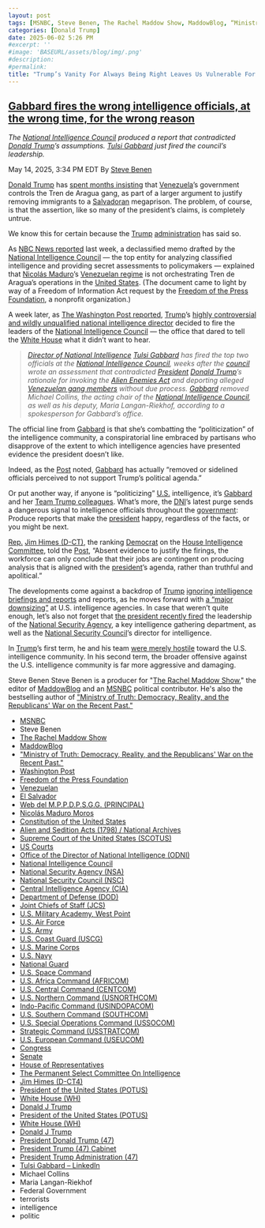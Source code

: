 ```yaml
---
layout: post
tags: [MSNBC, Steve Benen, The Rachel Maddow Show, MaddowBlog, “Ministry of Truth –  Democracy Reality and the Republicans’ War on the Recent Past.”, Washington Post, Freedom of the Press Foundation, Venezuelan, El Salvador, Web del M.P.P.D.P.S.G.G. (PRINCIPAL), Nicolás Maduro Moros, Constitution of the United States, Alien and Sedition Acts (1798) / National Archives, Supreme Court of the United States (SCOTUS), US Courts, Office of the Director of National Intelligence (ODNI), National Intelligence Council, National Security Agency (NSA), National Security Council (NSC), Central Intelligence Agency (CIA), Department of Defense (DOD), Joint Chiefs of Staff (JCS), U.S. Military Academy West Point, U.S. Air Force, U.S. Army, U.S. Coast Guard (USCG), U.S. Marine Corps, U.S. Navy, National Guard, U.S. Space Command, U.S. Africa Command (AFRICOM), U.S. Central Command (CENTCOM), U.S. Northern Command (USNORTHCOM), Indo-Pacific Command (USINDOPACOM), U.S. Southern Command (SOUTHCOM), U.S. Special Operations Command (USSOCOM), Strategic Command (USSTRATCOM), U.S. European Command (USEUCOM), Congress, Senate, House of Representatives, The Permanent Select Committee On Intelligence, Jim Himes (D-CT4), President of the United States (POTUS), White House (WH), Donald J Trump, President of the United States (POTUS), White House (WH), Donald J Trump, President Donald Trump (47), President Trump (47) Cabinet, President Trump Administration (47), Tulsi Gabbard – LinkedIn, Michael Collins, Maria Langan-Riekhof, Federal Government, terrorists, intelligence, politic]
categories: [Donald Trump]
date: 2025-06-02 5:26 PM
#excerpt: ''
#image: 'BASEURL/assets/blog/img/.png'
#description:
#permalink:
title: "Trump’s Vanity For Always Being Right Leaves Us Vulnerable For Terrorists When Tulsi Gabbard Fires Analists For Telling the Truth"
---
```



## [Gabbard fires the wrong intelligence officials, at the wrong time, for the wrong reason](https://www.msnbc.com/rachel-maddow-show/maddowblog/gabbard-fires-wrong-intelligence-officials-wrong-time-wrong-reason-rcna206867)

*The [National Intelligence Council](https://www.dni.gov/index.php/who-we-are/organizations/207-about/organization/national-intelligence-council) produced a report that contradicted [Donald Trump](https://www.donaldjtrump.com/)’s assumptions. [Tulsi Gabbard](https://www.linkedin.com/in/tulsigabbard/) just fired the council’s leadership.*

May 14, 2025, 3:34 PM EDT
By [Steve Benen](https://www.msnbc.com/author/steve-benen-ncpn433601)

[Donald Trump](https://www.donaldjtrump.com/) has [spent months insisting](https://www.nytimes.com/2025/03/20/us/politics/intelligence-trump-venezuelan-gang-alien-enemies.html) that [Venezuela](https://gob.ve/)’s government controls the Tren de Aragua gang, as part of a larger argument to justify removing immigrants to a [Salvadoran](https://gob.ve/) megaprison. The problem, of course, is that the assertion, like so many of the president’s claims, is completely untrue.

We know this for certain because the [Trump](https://www.donaldjtrump.com/) [administration](https://www.whitehouse.gov/administration/) has said so.

As [NBC News reported](https://www.nbcnews.com/news/us-news/us-intelligence-agencies-contradict-trumps-tren-de-aragua-claims-rcna205107) last week, a declassified memo drafted by the [National Intelligence Council](https://www.dni.gov/index.php/who-we-are/organizations/207-about/organization/national-intelligence-council) — the top entity for analyzing classified intelligence and providing secret assessments to policymakers — explained that [Nicolás Maduro](https://presidencia.gob.ve/Site/Web/Principal/paginas/classPresidente.php)’s [Venezuelan regime](https://gob.ve/) is not orchestrating Tren de Aragua’s operations in the [United States](https://www.usa.gov/). (The document came to light by way of a Freedom of Information Act request by the [Freedom of the Press Foundation](https://freedom.press/), a nonprofit organization.)

A week later, as [The Washington Post reported](https://www.washingtonpost.com/national-security/2025/05/14/gabbard-intelligence-venezuela-tren-de-aragua/), [Trump](https://www.donaldjtrump.com/)’s [highly controversial and wildly unqualified national intelligence director](https://www.linkedin.com/in/tulsigabbard/) decided to fire the leaders of the [National Intelligence Council](https://www.dni.gov/index.php/who-we-are/organizations/207-about/organization/national-intelligence-council) — the office that dared to tell the [White House](ht://www.whitehouse.gov/) what it didn’t want to hear.

> *[Director of National Intelligence](https://www.odni.gov/) [Tulsi Gabbard](https://www.linkedin.com/in/tulsigabbard/) has fired the top two officials at the [National Intelligence Council](https://www.dni.gov/index.php/who-we-are/organizations/207-about/organization/national-intelligence-council), weeks after the [council](https://www.dni.gov/index.php/who-we-are/organizations/207-about/organization/national-intelligence-council) wrote an assessment that contradicted [President](https://www.whitehouse.gov/) [Donald Trump](https://www.donaldjtrump.com/)’s rationale for invoking the [Alien Enemies Act](https://www.archives.gov/milestone-documents/alien-and-sedition-acts) and deporting alleged [Venezuelan gang members](https://gob.ve/) without due process. [Gabbard](https://www.linkedin.com/in/tulsigabbard/) removed Michael Collins, the acting chair of the [National Intelligence Council](https://www.dni.gov/index.php/who-we-are/organizations/207-about/organization/national-intelligence-council), as well as his deputy, Maria Langan-Riekhof, according to a spokesperson for Gabbard’s office.*

The official line from [Gabbard](https://www.linkedin.com/in/tulsigabbard/) is that she’s combatting the “politicization” of the intelligence community, a conspiratorial line embraced by partisans who disapprove of the extent to which intelligence agencies have presented evidence the president doesn’t like.

Indeed, as the [Post](https://www.washingtonpost.com/) noted, [Gabbard](https://www.linkedin.com/in/tulsigabbard/) has actually “removed or sidelined officials perceived to not support Trump’s political agenda.”

Or put another way, if anyone is “politicizing” [U.S.](https://www.usa.gov/) intelligence, it’s [Gabbard](https://www.linkedin.com/in/tulsigabbard/) and her [Team Trump colleagues](https://www.whitehouse.gov/administration/the-cabinet/). What’s more, the [DNI](https://www.odni.gov/)’s latest purge sends a dangerous signal to intelligence officials throughout the [government](https://www.usa.gov%): Produce reports that make the [president](https://www.whitehouse.gov/) happy, regardless of the facts, or you might be next.

[Rep.](https://www.house.gov/) [Jim Himes (D-CT)](https://himes.house.gov/), the ranking [Democrat](https://www.democrats.org/) on the [House Intelligence Committee](https://intelligence.house.gov/), told the [Post](https://www.washingtonpost.com/), “Absent evidence to justify the firings, the workforce can only conclude that their jobs are contingent on producing analysis that is aligned with the [president](https://www.whitehouse.gov/)’s agenda, rather than truthful and apolitical.”

The developments come against a backdrop of [Trump](https://www.donaldjtrump.com/) [ignoring intelligence briefings and reports](https://www.msnbc.com/rachel-maddow-show/maddowblog/trump-reportedly-shrugs-intelligence-briefings-needs-doesnt-want-rcna206248) and reports, as he moves forward with [a “major downsizing”](https://www.msnbc.com/rachel-maddow-show/maddowblog/white-house-invites-risks-major-downsizing-us-intelligence-agencies-rcna204855) at U.S. intelligence agencies. In case that weren’t quite enough, let’s also not forget that [the president recently fired](https://www.msnbc.com/rachel-maddow-show/maddowblog/trump-purges-national-security-officials-destabilizing-team-rcna199673) the leadership of the [National Security Agency](http://www.nsa.gov/), a key intelligence gathering department, as well as the [National Security Council](https://www.whitehouse.gov/nsc/)’s director for intelligence.

In [Trump](https://trumpwhitehouse.archives.gov/)’s first term, he and his team [were merely hostile](https://www.msnbc.com/rachel-maddow-show/maddowblog/trump-reportedly-shrugs-intelligence-briefings-needs-doesnt-want-rcna206248) toward the U.S. intelligence community. In his second term, the broader offensive against the U.S. intelligence community is far more aggressive and damaging.

Steve Benen
Steve Benen is a producer for "[The Rachel Maddow Show](https://www.msnbc.com/rachel-maddow-show)," the editor of [MaddowBlog](https://www.msnbc.com/rachel-maddow-show) and an [MSNBC](https://www.msnbc.com/) political contributor. He's also the bestselling author of ["Ministry of Truth: Democracy, Reality, and the Republicans' War on the Recent Past."](https://www.harpercollins.com/products/ministry-of-truth-steve-benen)

- [MSNBC](https://www.msnbc.com/)
- Steve Benen
- [The Rachel Maddow Show](https://www.msnbc.com/rachel-maddow-show)
- [MaddowBlog](https://www.msnbc.com/rachel-maddow-show) 
- ["Ministry of Truth: Democracy, Reality, and the Republicans' War on the Recent Past."](https://www.harpercollins.com/products/ministry-of-truth-steve-benen)
- [Washington Post](https://www.washingtonpost.com/)
- [Freedom of the Press Foundation](https://freedom.press/)
- [Venezuelan](https://gob.ve/)
- [El Salvador](https://www.gob.sv/)
- [Web del M.P.P.D.P.S.G.G. (PRINCIPAL)](https://presidencia.gob.ve/Site/Web/Principal/paginas/classIndex.php)
- [Nicolás Maduro Moros](https://presidencia.gob.ve/Site/Web/Principal/paginas/classPresidente.php)
- [Constitution of the United States](https://constitution.congress.gov/)
- [Alien and Sedition Acts (1798) / National Archives](https://www.archives.gov/milestone-documents/alien-and-sedition-acts)
- [Supreme Court of the United States (SCOTUS)](https://www.supremecourt.gov/)
- [US Courts](https://www.uscourts.gov/)
- [Office of the Director of National Intelligence (ODNI)](https://www.dni.gov/)
- [National Intelligence Council](https://www.dni.gov/index.php/who-we-are/organizations/207-about/organization/national-intelligence-council)
- [National Security Agency (NSA)](http://www.nsa.gov/)
- [National Security Council (NSC)](https://www.whitehouse.gov/nsc/)
- [Central Intelligence Agency (CIA)](https://www.cia.gov/)
- [Department of Defense (DOD)](https://www.defense.gov/)
- [Joint Chiefs of Staff (JCS)](https://www.jcs.mil/)
- [U.S. Military Academy, West Point](https://www.westpoint.edu/)
- [U.S. Air Force](https://www.af.mil/)
- [U.S. Army](https://www.army.mil/)
- [U.S. Coast Guard (USCG)](https://www.uscg.mil/)
- [U.S. Marine Corps](https://www.marines.mil/)
- [U.S. Navy](https://www.navy.mil/)
- [National Guard](https://www.nationalguard.mil/)
- [U.S. Space Command](https://www.spacecom.mil/)
- [U.S. Africa Command (AFRICOM)](https://www.africom.mil/)
- [U.S. Central Command (CENTCOM)](https://www.centcom.mil/)
- [U.S. Northern Command (USNORTHCOM)](https://www.northcom.mil/)
- [Indo-Pacific Command (USINDOPACOM)](https://www.pacom.mil/)
- [U.S. Southern Command (SOUTHCOM)](http://www.southcom.mil/)
- [U.S. Special Operations Command (USSOCOM)](https://www.socom.mil/)
- [Strategic Command (USSTRATCOM)](http://www.stratcom.mil/)
- [U.S. European Command (USEUCOM)](https://www.eucom.mil/)
- [Congress](https://www.congress.gov/)
- [Senate](https://www.senate.gov/)
- [House of Representatives](https://www.house.gov/)
- [The Permanent Select Committee On Intelligence](https://intelligence.house.gov/)
- [Jim Himes (D-CT4)](https://himes.house.gov/)
- [President of the United States (POTUS)](https://www.whitehouse.gov/)
- [White House (WH)](https://www.whitehouse.gov/)
- [Donald J Trump](https://www.donaldjtrump.com/)
- [President of the United States (POTUS)](https://www.whitehouse.gov/)
- [White House (WH)](https://www.whitehouse.gov/)
- [Donald J Trump](https://www.donaldjtrump.com/)
- [President Donald Trump (47)](https://www.whitehouse.gov/administration/donald-j-trump/)
- [President Trump (47) Cabinet](https://www.whitehouse.gov/administration/the-cabinet/)
- [President Trump Administration (47)](https://www.whitehouse.gov/administration/)
- [Tulsi Gabbard – LinkedIn](https://www.linkedin.com/in/tulsigabbard/)
- Michael Collins
- Maria Langan-Riekhof
- Federal Government
- terrorists 
- intelligence 
- politic
